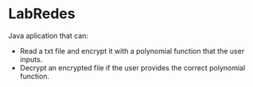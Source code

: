# LabRedes

Java aplication that can: 
- Read a txt file and encrypt it with a polynomial function that the user inputs.
- Decrypt an encrypted file if the user provides the correct polynomial function.
